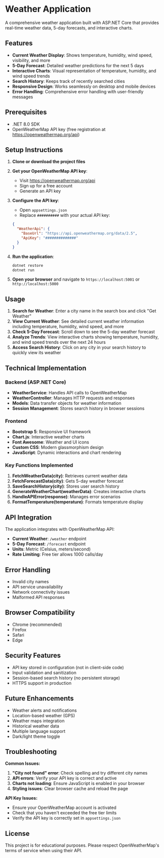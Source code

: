 # Weather Application

A comprehensive weather application built with ASP.NET Core that provides real-time weather data, 5-day forecasts, and interactive charts.

## Features

- **Current Weather Display**: Shows temperature, humidity, wind speed, visibility, and more
- **5-Day Forecast**: Detailed weather predictions for the next 5 days
- **Interactive Charts**: Visual representation of temperature, humidity, and wind speed trends
- **Search History**: Keeps track of recently searched cities
- **Responsive Design**: Works seamlessly on desktop and mobile devices
- **Error Handling**: Comprehensive error handling with user-friendly messages

## Prerequisites

- .NET 8.0 SDK
- OpenWeatherMap API key (free registration at https://openweathermap.org/api)

## Setup Instructions

1. **Clone or download the project files**

2. **Get your OpenWeatherMap API key**:
   - Visit https://openweathermap.org/api
   - Sign up for a free account
   - Generate an API key

3. **Configure the API key**:
   - Open `appsettings.json`
   - Replace `##########` with your actual API key:
   ```json
   {
     "WeatherApi": {
       "BaseUrl": "https://api.openweathermap.org/data/2.5",
       "ApiKey": "##############"
     }
   }
   ```

4. **Run the application**:
   ```bash
   dotnet restore
   dotnet run
   ```

5. **Open your browser** and navigate to `https://localhost:5001` or `http://localhost:5000`

## Usage

1. **Search for Weather**: Enter a city name in the search box and click "Get Weather"
2. **View Current Weather**: See detailed current weather information including temperature, humidity, wind speed, and more
3. **Check 5-Day Forecast**: Scroll down to see the 5-day weather forecast
4. **Analyze Trends**: View interactive charts showing temperature, humidity, and wind speed trends over the next 24 hours
5. **Access Search History**: Click on any city in your search history to quickly view its weather

## Technical Implementation

### Backend (ASP.NET Core)
- **WeatherService**: Handles API calls to OpenWeatherMap
- **WeatherController**: Manages HTTP requests and responses
- **Models**: Data transfer objects for weather information
- **Session Management**: Stores search history in browser sessions

### Frontend
- **Bootstrap 5**: Responsive UI framework
- **Chart.js**: Interactive weather charts
- **Font Awesome**: Weather and UI icons
- **Custom CSS**: Modern glassmorphism design
- **JavaScript**: Dynamic interactions and chart rendering

### Key Functions Implemented

1. **FetchWeatherData(city)**: Retrieves current weather data
2. **FetchForecastData(city)**: Gets 5-day weather forecast
3. **SaveSearchHistory(city)**: Stores user search history
4. **GenerateWeatherChart(weatherData)**: Creates interactive charts
5. **HandleAPIError(response)**: Manages error scenarios
6. **FormatTemperature(temperature)**: Formats temperature display

## API Integration

The application integrates with OpenWeatherMap API:
- **Current Weather**: `/weather` endpoint
- **5-Day Forecast**: `/forecast` endpoint
- **Units**: Metric (Celsius, meters/second)
- **Rate Limiting**: Free tier allows 1000 calls/day

## Error Handling

- Invalid city names
- API service unavailability
- Network connectivity issues
- Malformed API responses

## Browser Compatibility

- Chrome (recommended)
- Firefox
- Safari
- Edge

## Security Features

- API key stored in configuration (not in client-side code)
- Input validation and sanitization
- Session-based search history (no persistent storage)
- HTTPS support in production

## Future Enhancements

- Weather alerts and notifications
- Location-based weather (GPS)
- Weather maps integration
- Historical weather data
- Multiple language support
- Dark/light theme toggle

## Troubleshooting

**Common Issues:**

1. **"City not found" error**: Check spelling and try different city names
2. **API errors**: Verify your API key is correct and active
3. **Charts not loading**: Ensure JavaScript is enabled in your browser
4. **Styling issues**: Clear browser cache and reload the page

**API Key Issues:**
- Ensure your OpenWeatherMap account is activated
- Check that you haven't exceeded the free tier limits
- Verify the API key is correctly set in `appsettings.json`

## License

This project is for educational purposes. Please respect OpenWeatherMap's terms of service when using their API.
